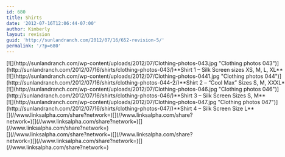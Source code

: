 ```yaml
---
id: 680
title: Shirts
date: '2012-07-16T12:06:44-07:00'
author: Kimberly
layout: revision
guid: 'http://sunlandranch.com/2012/07/16/652-revision-5/'
permalink: '/?p=680'
---
```


<div class="wp-caption alignnone" id="attachment_653" style="width: 970px">[![](http://sunlandranch.com/wp-content/uploads/2012/07/Clothing-photos-043.jpg "Clothing photos 043")](http://sunlandranch.com/2012/07/16/shirts/clothing-photos-043/)**Shirt 1 – Silk Screen sizes XS, M, L, XL**

</div><div class="wp-caption alignnone" id="attachment_657" style="width: 970px">[![](http://sunlandranch.com/wp-content/uploads/2012/07/Clothing-photos-0441.jpg "Clothing photos 044")](http://sunlandranch.com/2012/07/16/shirts/clothing-photos-044-2/)**Shirt 2 – “Cool Max” Sizes S, M, XXXL**

</div><div class="wp-caption alignnone" id="attachment_658" style="width: 970px">[![](http://sunlandranch.com/wp-content/uploads/2012/07/Clothing-photos-046.jpg "Clothing photos 046")](http://sunlandranch.com/2012/07/16/shirts/clothing-photos-046/)**Shirt 3 – Silk Screen Sizes S, M**

</div><div class="wp-caption alignnone" id="attachment_660" style="width: 970px">[![](http://sunlandranch.com/wp-content/uploads/2012/07/Clothing-photos-047.jpg "Clothing photos 047")](http://sunlandranch.com/2012/07/16/shirts/clothing-photos-047/)**Shirt 4 – Silk Screen Size L**

</div><div class="linksalpha_container linksalpha_app_3" data-counters="1" data-size="regular" data-style="square" data-title="Shirts" data-url="https://www.sunlandranch.com/?p=680">[](//www.linksalpha.com/share?network=)[](//www.linksalpha.com/share?network=)[](//www.linksalpha.com/share?network=)[](//www.linksalpha.com/share?network=)</div><div class="linksalpha_container linksalpha_app_7" data-position="" data-title="Shirts" data-url="https://www.sunlandranch.com/?p=680">[](//www.linksalpha.com/share?network=)[](//www.linksalpha.com/share?network=)[](//www.linksalpha.com/share?network=)[](//www.linksalpha.com/share?network=)</div>